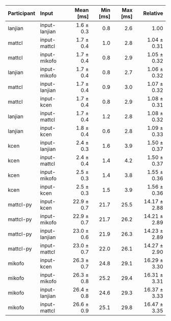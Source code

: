 | Participant | Input | Mean [ms] | Min [ms] | Max [ms] | Relative |
|:---|:---|---:|---:|---:|---:|
| lanjian | input-lanjian | 1.6 ± 0.3 | 0.8 | 2.6 | 1.00 |
| mattcl | input-mattcl | 1.7 ± 0.4 | 1.0 | 2.8 | 1.04 ± 0.31 |
| mattcl | input-mikofo | 1.7 ± 0.4 | 0.8 | 2.9 | 1.05 ± 0.32 |
| lanjian | input-mikofo | 1.7 ± 0.4 | 0.8 | 2.7 | 1.06 ± 0.32 |
| mattcl | input-lanjian | 1.7 ± 0.4 | 0.9 | 3.0 | 1.07 ± 0.32 |
| mattcl | input-kcen | 1.7 ± 0.4 | 0.8 | 2.9 | 1.08 ± 0.31 |
| lanjian | input-mattcl | 1.7 ± 0.4 | 1.2 | 2.8 | 1.08 ± 0.32 |
| lanjian | input-kcen | 1.8 ± 0.4 | 0.6 | 2.8 | 1.09 ± 0.33 |
| kcen | input-lanjian | 2.4 ± 0.3 | 1.6 | 3.9 | 1.50 ± 0.37 |
| kcen | input-mattcl | 2.4 ± 0.4 | 1.4 | 4.2 | 1.50 ± 0.37 |
| kcen | input-mikofo | 2.5 ± 0.3 | 1.4 | 3.8 | 1.55 ± 0.36 |
| kcen | input-kcen | 2.5 ± 0.3 | 1.5 | 3.9 | 1.56 ± 0.36 |
| mattcl-py | input-kcen | 22.9 ± 0.7 | 21.7 | 25.5 | 14.17 ± 2.88 |
| mattcl-py | input-mikofo | 22.9 ± 0.7 | 21.7 | 26.2 | 14.21 ± 2.89 |
| mattcl-py | input-lanjian | 23.0 ± 0.6 | 21.9 | 26.3 | 14.23 ± 2.89 |
| mattcl-py | input-mattcl | 23.0 ± 0.7 | 22.0 | 26.1 | 14.27 ± 2.90 |
| mikofo | input-kcen | 26.3 ± 0.7 | 24.8 | 29.1 | 16.29 ± 3.30 |
| mikofo | input-mikofo | 26.3 ± 0.8 | 25.2 | 29.4 | 16.31 ± 3.31 |
| mikofo | input-lanjian | 26.4 ± 0.8 | 24.6 | 29.3 | 16.37 ± 3.33 |
| mikofo | input-mattcl | 26.6 ± 0.9 | 25.1 | 29.8 | 16.47 ± 3.35 |
